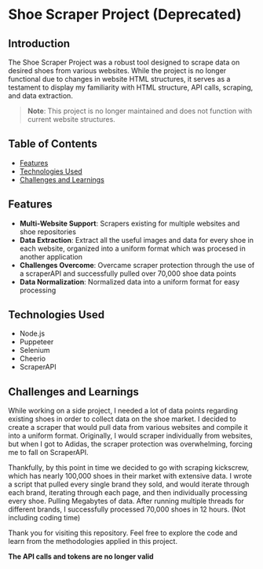# Shoe Scraper Project (Deprecated)

## Introduction
The Shoe Scraper Project was a robust tool designed to scrape data on desired shoes from various websites. While the project is no longer functional due to changes in website HTML structures, it serves as a testament to display my familiarity with HTML structure, API calls, scraping, and data extraction.

> **Note**: This project is no longer maintained and does not function with current website structures.

## Table of Contents
- [Features](#features)
- [Technologies Used](#technologies-used)
- [Challenges and Learnings](#challenges-and-learnings)

## Features
- **Multi-Website Support**: Scrapers existing for multiple websites and shoe repositories
- **Data Extraction**: Extract all the useful images and data for every shoe in each website, organized into a uniform format which was procesed in another application
- **Challenges Overcome**: Overcame scraper protection through the use of a scraperAPI and successfully pulled over 70,000 shoe data points 
- **Data Normalization**: Normalized data into a uniform format for easy processing


## Technologies Used
- Node.js
- Puppeteer
- Selenium
- Cheerio
- ScraperAPI

## Challenges and Learnings
While working on a side project, I needed a lot of data points regarding existing shoes in order to collect data on the shoe market. I decided to create a scraper that would pull data from various websites and compile it into a uniform format. Originally, I would scraper individually from websites, but when I got to Adidas, the scraper protection was overwhelming, forcing me to fall on ScraperAPI.

Thankfully, by this point in time we decided to go with scraping kickscrew, which has nearly 100,000 shoes in their market with extensive data. I wrote a script that pulled every single brand they sold, and would iterate through each brand, iterating through each page, and then individually processing every shoe. Pulling Megabytes of data. After running multiple threads for different brands, I successfully processed 70,000 shoes in 12 hours. (Not including coding time)


Thank you for visiting this repository. Feel free to explore the code and learn from the methodologies applied in this project.


**The API calls and tokens are no longer valid**